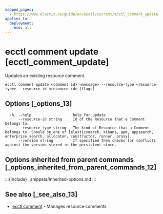 ```yaml
---
mapped_pages:
  - https://www.elastic.co/guide/en/ecctl/current/ecctl_comment_update.html
applies_to:
  deployment:
    ece: all
---
```


# ecctl comment update [ecctl_comment_update]

Updates an existing resource comment.

```
ecctl comment update <comment id> <message> --resource-type <resource-type> --resource-id <resource-id> [flags]
```


## Options [_options_13]

```
  -h, --help                   help for update
      --resource-id string     Id of the Resource that a Comment belongs to.
      --resource-type string   The kind of Resource that a Comment belongs to. Should be one of [elasticsearch, kibana, apm, appsearch, enterprise_search, allocator, constructor, runner, proxy].
      --version string         If specified then checks for conflicts against the version stored in the persistent store.
```


## Options inherited from parent commands [_options_inherited_from_parent_commands_12]

:::{include} _snippets/inherited-options.md
:::


## See also [_see_also_13]

* [ecctl comment](/reference/ecctl_comment.md)	 - Manages resource comments
